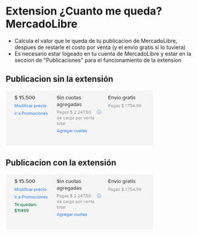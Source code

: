 # Extension ¿Cuanto me queda? MercadoLibre
- Calcula el valor que te queda de tu publicacion de MercadoLibre, despues de restarle el costo por venta (y el envio gratis si lo tuviera)
- Es necesario estar logeado en tu cuenta de MercadoLibre y estar en la seccion de "Publicaciones" para el funcionamiento de la extension
## Publicacion sin la extensión
![alt text](./images/demo_sin_extension.png)
## Publicacion con la extensión
![alt text](./images/demo_con_extension.PNG)